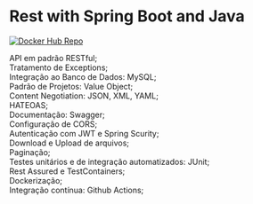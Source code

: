 # Rest with Spring Boot and Java
[![Docker Hub Repo](https://img.shields.io/docker/pulls/eduardokaio/rest-with-spring-boot-erudio.svg)](https://hub.docker.com/repository/docker/eduardokaio/rest-with-spring-boot-erudio)

API em padrão RESTful;  
Tratamento de Exceptions;  
Integração ao Banco de Dados: MySQL;  
Padrão de Projetos: Value Object;  
Content Negotiation: JSON, XML, YAML;  
HATEOAS;  
Documentação: Swagger;  
Configuração de CORS;  
Autenticação com JWT e Spring Scurity;  
Download e Upload de arquivos;  
Paginação;  
Testes unitários e de integração automatizados: JUnit;   
Rest Assured e TestContainers;  
Dockerização;  
Integração contínua: Github Actions;  

